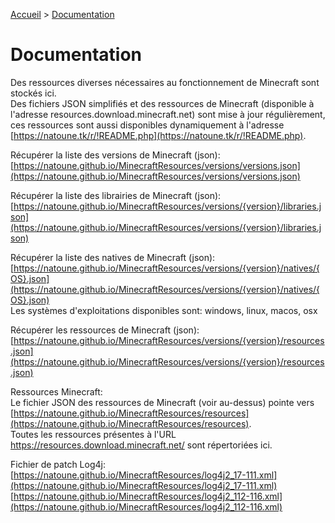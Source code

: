 [Accueil](/MinecraftResources) > [Documentation](/MinecraftResources/fr_doc)

# Documentation

Des ressources diverses nécessaires au fonctionnement de Minecraft sont stockés ici.  
Des fichiers JSON simplifiés et des ressources de Minecraft (disponible à l'adresse resources.download.minecraft.net) sont mise à jour régulièrement, ces ressources sont aussi disponibles dynamiquement à l'adresse [https://natoune.tk/r/!README.php](https://natoune.tk/r/!README.php).

Récupérer la liste des versions de Minecraft (json):  
[https://natoune.github.io/MinecraftResources/versions/versions.json](https://natoune.github.io/MinecraftResources/versions/versions.json)

Récupérer la liste des librairies de Minecraft (json):  
[https://natoune.github.io/MinecraftResources/versions/{version}/libraries.json](https://natoune.github.io/MinecraftResources/versions/{version}/libraries.json)

Récupérer la liste des natives de Minecraft (json):  
[https://natoune.github.io/MinecraftResources/versions/{version}/natives/{OS}.json](https://natoune.github.io/MinecraftResources/versions/{version}/natives/{OS}.json)  
Les systèmes d'exploitations disponibles sont: windows, linux, macos, osx

Récupérer les ressources de Minecraft (json):  
[https://natoune.github.io/MinecraftResources/versions/{version}/resources.json](https://natoune.github.io/MinecraftResources/versions/{version}/resources.json)  


Ressources Minecraft:  
Le fichier JSON des ressources de Minecraft (voir au-dessus) pointe vers [https://natoune.github.io/MinecraftResources/resources](https://natoune.github.io/MinecraftResources/resources).  
Toutes les ressources présentes à l'URL https://resources.download.minecraft.net/ sont répertoriées ici.


Fichier de patch Log4j:  
[https://natoune.github.io/MinecraftResources/log4j2_17-111.xml](https://natoune.github.io/MinecraftResources/log4j2_17-111.xml)  
[https://natoune.github.io/MinecraftResources/log4j2_112-116.xml](https://natoune.github.io/MinecraftResources/log4j2_112-116.xml)